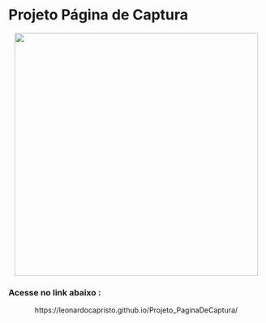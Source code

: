 # Projeto Página de Captura

<div align="center">
<img height="480" src="https://user-images.githubusercontent.com/107371070/227598224-32a43090-2cfe-4223-a13e-38e22b204fa7.PNG"/>
</div>

### Acesse no link abaixo :

<p align="center">
https://leonardocapristo.github.io/Projeto_PaginaDeCaptura/
</p>
